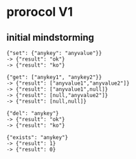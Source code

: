 # prorocol V1

## initial mindstorming

    {"set": {"anykey": "anyvalue"}}
    -> {"result": "ok"}
    -> {"result": "ko"}
    
    {"get": ["anykey1", "anykey2"}}
    -> {"result": ["anyvalue1","anyvalue2"]}
    -> {"result": ["anyvalue1",null]}
    -> {"result": [null,"anyvalue2"]}
    -> {"result": [null,null]}
    
    {"del": "anykey"}
    -> {"result": "ok"}
    -> {"result": "ko"}
    
    {"exists": "anykey"}
    -> {"result": 1}
    -> {"result": 0}
